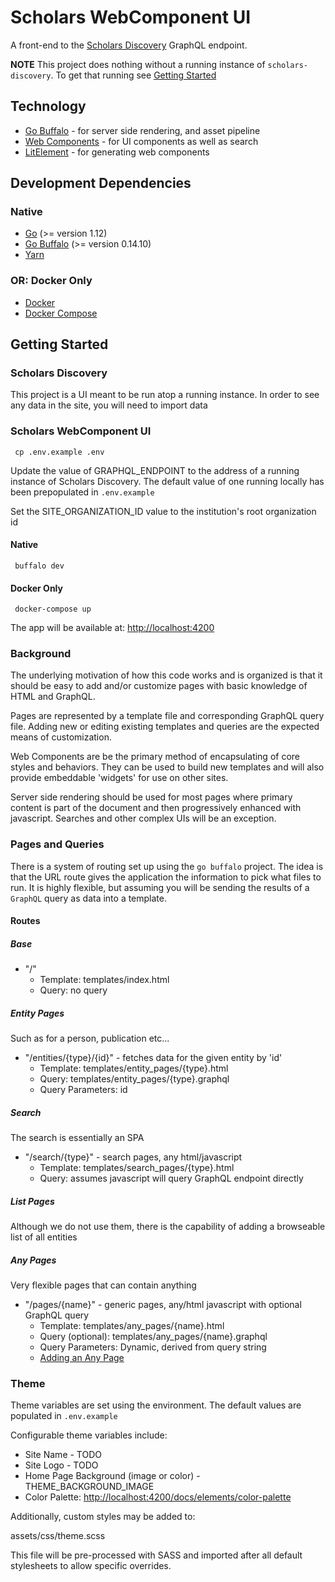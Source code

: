 # Scholars WebComponent UI
A front-end to the [Scholars Discovery](https://github.com/vivo-community/scholars-discovery) GraphQL endpoint.  

**NOTE** This project does nothing without a running instance of `scholars-discovery`.  To get that running see [Getting Started](#getting-started)

## Technology
* [Go Buffalo](http://gobuffalo.io) - for server side rendering, and asset pipeline
* [Web Components](https://www.webcomponents.org/specs/) - for UI components as well as search 
* [LitElement](https://lit-element.polymer-project.org/) - for generating web components

## Development Dependencies

### Native
* [Go](https://golang.org/) (>= version 1.12)
* [Go Buffalo](http://gobuffalo.io) (>= version 0.14.10)
* [Yarn](https://yarnpkg.com)

### OR: Docker Only
* [Docker](https://www.docker.com/)
* [Docker Compose](https://docs.docker.com/compose/)

## Getting Started

### Scholars Discovery

This project is a UI meant to be run atop a running instance.  In order to see any data in the site, you will need to import data

### Scholars WebComponent UI
     cp .env.example .env

Update the value of GRAPHQL_ENDPOINT to the address of a running instance of Scholars Discovery. The default
value of one running locally has been prepopulated in `.env.example`

Set the SITE_ORGANIZATION_ID value to the institution's root organization id 

#### Native
     buffalo dev

#### Docker Only
     docker-compose up

The app will be available at: [http://localhost:4200](http://localhost:4200)

### Background
The underlying motivation of how this code works and is organized is that it should be easy to add and/or customize pages with basic knowledge of HTML and GraphQL.

Pages are represented by a template file and corresponding GraphQL query file. Adding new or editing existing templates and queries are the expected means of customization.

Web Components are be the primary method of encapsulating of core styles and behaviors. They can be used to build new templates and will also provide embeddable 'widgets' for use on other sites.

Server side rendering should be used for most pages where primary content is part of the document and then progressively enhanced with javascript. Searches and other complex UIs will be an exception.

### Pages and Queries

There is a system of routing set up using the `go buffalo` project.  The idea is that the URL route gives the application the information to pick what files to run.  It is highly flexible, but assuming you will be sending the results of a `GraphQL` query as data into a template.

#### Routes

##### Base

* "/"
    * Template: templates/index.html
    * Query: no query

##### Entity Pages 

Such as for a person, publication etc...

* "/entities/{type}/{id}" - fetches data for the given entity by 'id'
    * Template: templates/entity_pages/{type}.html
    * Query: templates/entity_pages/{type}.graphql
    * Query Parameters: id

##### Search 

The search is essentially an SPA

* "/search/{type}" - search pages, any html/javascript
    * Template: templates/search_pages/{type}.html
    * Query: assumes javascript will query GraphQL endpoint directly

##### List Pages

Although we do not use them, there is the capability of adding a browseable list of all entities

##### Any Pages

Very flexible pages that can contain anything

* "/pages/{name}" - generic pages, any/html javascript with optional GraphQL query
    * Template: templates/any_pages/{name}.html
    * Query (optional): templates/any_pages/{name}.graphql
    * Query Parameters: Dynamic, derived from query string
    * [Adding an Any Page](http://localhost:4200/docs/elements/any-page)

### Theme

Theme variables are set using the environment. The default values are populated in `.env.example`

Configurable theme variables include:

* Site Name - TODO
* Site Logo - TODO
* Home Page Background (image or color) - THEME_BACKGROUND_IMAGE
* Color Palette: [http://localhost:4200/docs/elements/color-palette](http://localhost:4200/docs/elements/color-palette)

Additionally, custom styles may be added to:

assets/css/theme.scss

This file will be pre-processed with SASS and imported after all default stylesheets to allow specific overrides.
